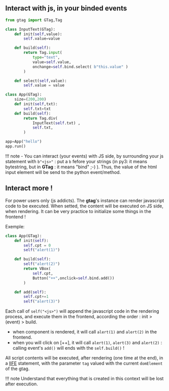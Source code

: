 ## Interact with js, in your binded events

```python
from gtag import GTag,Tag

class InputText(GTag):
    def init(self,value):
        self.value=value

    def build(self):
        return Tag.input(
            type="text",
            value=self.value,
            onchange=self.bind.select( b"this.value" )
        )

    def select(self,value):
        self.value = value

class App(GTag):
    size=(200,200)
    def init(self,txt):
        self.txt=txt
    def build(self):
        return Tag.div(
            InputText(self.txt) ,
            self.txt,
        )

app=App("hello")
app.run()
```

!!! note
    - You can interact (your events) with JS side, by surrounding your js statement with `b"<js>"` :
    put a `b` fefore your strings (in py3: it means bytestring, but in **GTag** : it means "bind" ;-) ). 
    Thus, the value of the html input element will be send to the python event/method.


## Interact more !

For power users only (js addicts). The **gtag**'s instance can render javascript code to be executed. When setted, the content
will be executed on JS side, when rendering. It can be very practice to initialize some things in the frontend !

Exemple:
```python
class App(GTag):
    def init(self):
        self.cpt = 0
        self("alert(1)")

    def build(self):
        self("alert(2)")
        return VBox(
            self.cpt,
            Button("++",onclick=self.bind.add())
        )

    def add(self):
        self.cpt+=1
        self("alert(3)")
```

Each call of `self("<js>")` will append the javascript code in the rendering process, and execute them in the frontend, according the order : init > (event) > build.

- when component is rendered, it will call `alert(1)` and `alert(2)` in the frontend.
- when you will click on [++], it will call `alert(1)`, `alert(3)` and `alert(2)` : calling event's `add()` will ends with the `self.build()` !

All script contents will be executed, after rendering (one time at the end), in a [IIFE](https://developer.mozilla.org/fr/docs/Glossaire/IIFE) statement,
with the parameter `tag` valued with the current `domElement` of the gtag.

!!! note
    Understand that everything that is created in this context will be lost after execution.


